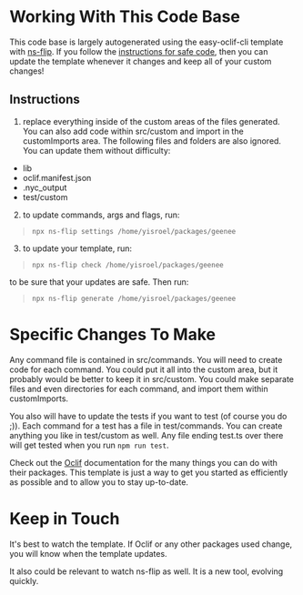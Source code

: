 
[//]: # ( ns__file unit: standard, comp: meta/instructions.md )
# Working With This Code Base

This code base is largely autogenerated using the easy-oclif-cli template with [ns-flip](https://www.npmjs.com/package/ns-flip).
If you follow the [instructions for safe code](https://ns-flip.nostack.net/Making-Files-Customizable),
then you can update the template whenever it changes and keep all of your custom changes!

## Instructions

1. replace everything inside of the custom areas of the files generated.  You can also
      add code within src/custom and import in the customImports area. The following
files and folders are also ignored.  You can update them without difficulty:
 * lib
 * oclif.manifest.json
 * .nyc_output
 * test/custom

2. to update commands, args and flags, run:
  > `npx ns-flip settings /home/yisroel/packages/geenee`

3. to update your template, run:

  > `npx ns-flip check /home/yisroel/packages/geenee`

  to be sure that your updates are safe.  Then run:

  >  `npx ns-flip generate /home/yisroel/packages/geenee`

# Specific Changes To Make
Any command file is contained in src/commands.  You will need to create code for each command.  You could put it all into the custom area,
but it probably would be better to keep it in src/custom.  You could make separate files and
even directories for each command, and import them within customImports.

You also will have to update the tests if you want to test (of course you do ;)).  Each
command for a test has a file in test/commands.  You can create anything you like in test/custom
as well.  Any file ending test.ts over there will get tested when you run `npm run test`.

Check out the [Oclif](https://oclif.io/) documentation for the many things you can do with
their packages.  This template is just a way to get you started as efficiently as possible
and to allow you to stay up-to-date.

# Keep in Touch
It's best to watch the template.  If Oclif or any other
packages used change, you will know when the template updates.

It also could be relevant to watch ns-flip as well.  It is a new tool, evolving quickly.
